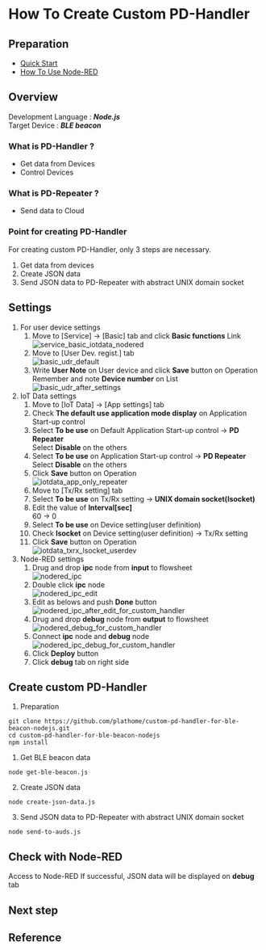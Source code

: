 # How To Create Custom PD-Handler

## Preparation
* [Quick Start](/doc_source/vx2/QuickStart.md)
* [How To Use Node-RED](/doc_source/vx2/HowToUseNodered.md)  

## Overview
Development Language : ***Node.js***  
Target Device : ***BLE beacon***  

### What is PD-Handler ?
* Get data from Devices
* Control Devices

### What is PD-Repeater ?
* Send data to Cloud

### Point for creating PD-Handler
For creating custom PD-Handler, only 3 steps are necessary.
1. Get data from devices
1. Create JSON data
1. Send JSON data to PD-Repeater with abstract UNIX domain socket

## Settings
1. For user device settings  
    1. Move to [Service] -> [Basic] tab and click **Basic functions** Link  
    ![service_basic_iotdata_nodered](/image/webui/service_basic_iotdata_nodered.png)
    1. Move to [User Dev. regist.] tab  
    ![basic_udr_default](/image/webui/basic_udr_default.png)
    1. Write **User Note** on User device and click **Save** button on Operation  
    Remember and note **Device number** on List
    ![basic_udr_after_settings](/image/webui/basic_udr_after_settings.png)
1. IoT Data settings  
    1. Move to [IoT Data] -> [App settings] tab  
    1. Check **The default use application mode display** on Application Start-up control  
    1. Select **To be use** on Default Application Start-up control -> **PD Repeater**  
    Select **Disable** on the others
    1. Select **To be use** on Application Start-up control -> **PD Repeater**  
    Select **Disable** on the others
    1. Click **Save** button on Operation  
    ![iotdata_app_only_repeater](/image/webui/iotdata_app_only_repeater.png)
    1. Move to [Tx/Rx setting] tab  
    1. Select **To be use** on Tx/Rx setting -> **UNIX domain socket(lsocket)**  
    1. Edit the value of **Interval[sec]**  
    60 -> 0  
    1. Select **To be use** on Device setting(user definition)
    1. Check **lsocket** on Device setting(user definition) -> Tx/Rx setting
    1. Click **Save** button on Operation  
    ![iotdata_txrx_lsocket_userdev](/image/webui/iotdata_txrx_lsocket_userdev.png)
1. Node-RED settings  
    1. Drug and drop **ipc** node from **input** to flowsheet  
    ![nodered_ipc](/image/webui/nodered_ipc.png)  
    1. Double click **ipc** node  
    ![nodered_ipc_edit](/image/webui/nodered_ipc_edit.png)  
    1. Edit as belows and push **Done** button 
    ![nodered_ipc_after_edit_for_custom_handler](/image/webui/nodered_ipc_after_edit_for_custom_handler.png)  
    1. Drug and drop **debug** node from **output** to flowsheet  
    ![nodered_debug_for_custom_handler](/image/webui/nodered_debug_for_custom_handler.png)  
    1. Connect **ipc** node and **debug** node  
    ![nodered_ipc_debug_for_custom_handler](/image/webui/nodered_ipc_debug_for_custom_handler.png)  
    1. Click **Deploy** button  
    1. Click **debug** tab on right side   

## Create custom PD-Handler
1. Preparation
```
git clone https://github.com/plathome/custom-pd-handler-for-ble-beacon-nodejs.git
cd custom-pd-handler-for-ble-beacon-nodejs
npm install
```

1. Get BLE beacon data
```
node get-ble-beacon.js
```

2. Create JSON data
```
node create-json-data.js
```

3. Send JSON data to PD-Repeater with abstract UNIX domain socket
```
node send-to-auds.js
```

## Check with Node-RED
Access to Node-RED
If successful, JSON data will be displayed on **debug** tab

## Next step

## Reference

